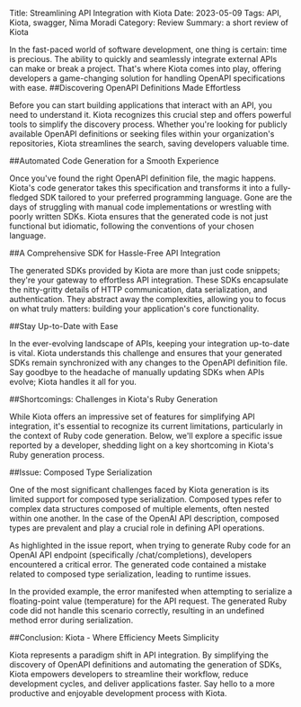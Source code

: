 Title: Streamlining API Integration with Kiota
Date: 2023-05-09
Tags: API, Kiota, swagger, Nima Moradi
Category: Review
Summary: a short review of Kiota

In the fast-paced world of software development, one thing is certain: time is precious.
The ability to quickly and seamlessly integrate external APIs can make or break a project.
That's where Kiota comes into play,
offering developers a game-changing solution for handling OpenAPI specifications with ease.
##Discovering OpenAPI Definitions Made Effortless

Before you can start building applications that interact with an API,
you need to understand it.
Kiota recognizes this crucial step and offers powerful tools to simplify the discovery process.
Whether you're looking for publicly available OpenAPI definitions or seeking files within your organization's
repositories, Kiota streamlines the search, saving developers valuable time.

##Automated Code Generation for a Smooth Experience

Once you've found the right OpenAPI definition file, the magic happens. Kiota's code generator takes this specification
and transforms it into a fully-fledged SDK tailored to your preferred programming language. Gone are the days of
struggling with manual code implementations or wrestling with poorly written SDKs. Kiota ensures that the generated code
is not just functional but idiomatic, following the conventions of your chosen language.

##A Comprehensive SDK for Hassle-Free API Integration

The generated SDKs provided by Kiota are more than just code snippets; they're your gateway to effortless API
integration. These SDKs encapsulate the nitty-gritty details of HTTP communication, data serialization, and
authentication. They abstract away the complexities, allowing you to focus on what truly matters: building your
application's core functionality.

##Stay Up-to-Date with Ease

In the ever-evolving landscape of APIs, keeping your integration up-to-date is vital. Kiota understands this challenge
and ensures that your generated SDKs remain synchronized with any changes to the OpenAPI definition file. Say goodbye to
the headache of manually updating SDKs when APIs evolve; Kiota handles it all for you.

##Shortcomings: Challenges in Kiota's Ruby Generation

While Kiota offers an impressive set of features for simplifying API integration,
it's essential to recognize its current limitations,
particularly in the context of Ruby code generation.
Below, we'll explore a specific issue reported by a developer, shedding light on a key shortcoming in Kiota's Ruby
generation process.

##Issue: Composed Type Serialization

One of the most significant challenges faced by Kiota generation is its limited support for composed type serialization.
Composed types refer to complex data structures composed of multiple elements, often nested within one another.
In the case of the OpenAI API description, composed types are prevalent and play a crucial role in defining API
operations.

As highlighted in the issue report, when trying to generate Ruby code for an OpenAI API endpoint (specifically
/chat/completions), developers encountered a critical error. The generated code contained a mistake related to composed
type serialization, leading to runtime issues.

In the provided example, the error manifested when attempting to serialize a floating-point value (temperature) for the
API request. The generated Ruby code did not handle this scenario correctly, resulting in an undefined method error
during serialization.

##Conclusion: Kiota - Where Efficiency Meets Simplicity

Kiota represents a paradigm shift in API integration. By simplifying the discovery of OpenAPI definitions and automating
the generation of SDKs, Kiota empowers developers to streamline their workflow, reduce development cycles, and deliver
applications faster. Say hello to a more productive and enjoyable development process with Kiota.

